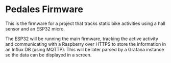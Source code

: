 # Pedales Firmware

This is the firmware for a project that tracks static bike activities using a hall sensor and an ESP32 micro.

The ESP32 will be running the main firmware, tracking the active activity and communicating with a Raspberry over HTTPS to store the information in an Influx DB (using MQTTP). This will be later parsed by a Grafana instance so the data can be displayed in a screen.
